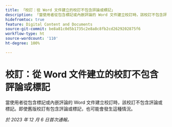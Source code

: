 ```yaml
---
title: 「校訂：從 Word 文件建立的校訂不包含評論或標記」
description: 「當使用者從包含標記或內嵌評論的 Word 文件建立校訂時，該校訂不包含評論或標記。即使舊版校訂有包含評論或標記，也可能會發生這種情況。」
hidefromtoc: true
feature: Digital Content and Documents
source-git-commit: be8a81c0d5b1735c2e8a8c8fb2cd2629202875f6
workflow-type: ht
source-wordcount: '110'
ht-degree: 100%

---
```



# 校訂：從 Word 文件建立的校訂不包含評論或標記

<!--WF and EFP TOCs-->

當使用者從包含標記或內嵌評論的 Word 文件建立校訂時，該校訂不包含評論或標記。即使舊版校訂有包含評論或標記，也可能會發生這種情況。

_於 2023 年 12 月 6 日首次通報。_
